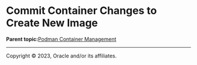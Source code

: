 # Commit Container Changes to Create New Image

**Parent topic:**[Podman Container Management](../topics/cockpit-podman_managing_podman_containers.md)

---

Copyright © 2023, Oracle and/or its affiliates.


